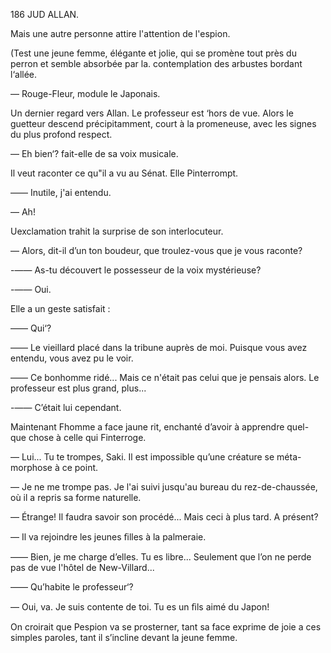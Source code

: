 186 JUD ALLAN.

Mais une autre personne attire l'attention de l'espion.

(Test une jeune femme, élégante et jolie, qui se promène tout près du
perron et semble absorbée par la. contemplation des arbustes bordant
l‘allée.

— Rouge-Fleur, module le Japonais.

Un dernier regard vers Allan. Le professeur est ‘hors de vue. Alors le
guetteur descend précipitamment, court à la promeneuse, avec les signes du
plus profond respect.

— Eh bien‘? fait-elle de sa voix musicale.

Il veut raconter ce qu"il a vu au Sénat. Elle Pinterrompt.

—— Inutile, j'ai entendu.

— Ah!

Uexclamation trahit la surprise de son interlocuteur.

— Alors, dit-il d’un ton boudeur, que troulez-vous que je vous raconte?

-—— As-tu découvert le possesseur de la voix mystérieuse?

-—— Oui.

Elle a un geste satisfait :

—— Qui‘?

—— Le vieillard placé dans la tribune auprès de moi. Puisque vous avez
entendu, vous avez pu le voir.

—— Ce bonhomme ridé... Mais ce n'était pas celui que je pensais alors. Le
professeur est plus grand, plus...

-—— C’était lui cependant.

Maintenant Fhomme a face jaune rit, enchanté d’avoir à apprendre quel-
que chose à celle qui Finterroge.

— Lui... Tu te trompes, Saki. Il est impossible qu’une créature se méta-
morphose à ce point.

— Je ne me trompe pas. Je l'ai suivi jusqu'au bureau du rez-de-chaussée,
où il a repris sa forme naturelle.

— Étrange! Il faudra savoir son procédé... Mais ceci à plus tard. A
présent?

— Il va rejoindre les jeunes ﬁlles à la palmeraie.

—— Bien, je me charge d’elles. Tu es libre... Seulement que l’on ne perde
pas de vue l'hôtel de New-Villard...

—— Qu’habite le professeur‘?

— Oui, va. Je suis contente de toi. Tu es un ﬁls aimé du Japon!

On croirait que Pespion va se prosterner, tant sa face exprime de joie a
ces simples paroles, tant il s’incline devant la jeune femme.

